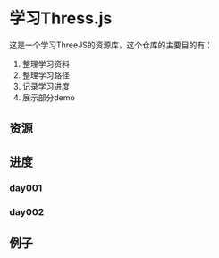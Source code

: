 # 学习Thress.js
这是一个学习ThreeJS的资源库，这个仓库的主要目的有：
1. 整理学习资料
2. 整理学习路径
3. 记录学习进度
4. 展示部分demo

## 资源

## 进度
### day001
### day002

## 例子